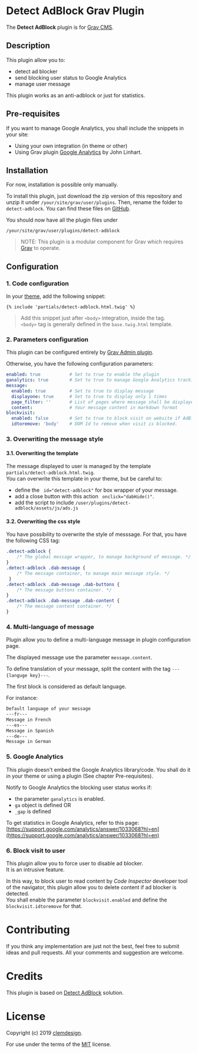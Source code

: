 # Detect AdBlock Grav Plugin

The **Detect AdBlock** plugin is for [Grav CMS](http://github.com/getgrav/grav).

## Description

This plugin allow you to:
- detect ad blocker
- send blocking user status to Google Analytics
- manage user message

This plugin works as an anti-adblock or just for statistics.

## Pre-requisites

If you want to manage Google Analytics, you shall include the snippets in your site:
  - Using your own integration (in theme or other)
  - Using Grav plugin [Google Analytics](https://github.com/escopecz/grav-ganalytics) by John Linhart.
  
## Installation

For now, installation is possible only manually.

To install this plugin, just download the zip version of this repository and unzip it under `/your/site/grav/user/plugins`. Then, rename the folder to `detect-adblock`. You can find these files on [GitHub](https://github.com/clemdesign/grav-plugin-detect-adblock).

You should now have all the plugin files under

    /your/site/grav/user/plugins/detect-adblock
	
> NOTE: This plugin is a modular component for Grav which requires [Grav](http://github.com/getgrav/grav) to operate.

## Configuration

### 1. Code configuration

In your [theme](https://learn.getgrav.org/16/themes/theme-basics), add the following snippet:

```twig
{% include 'partials/detect-adblock.html.twig' %}
```

> Add this snippet just after `<body>` integration, inside the tag.  
> `<body>` tag is generally defined in the `base.twig.html` template.


### 2. Parameters configuration

This plugin can be configured entirely by [Grav Admin plugin](https://github.com/getgrav/grav-plugin-admin).

Otherwise, you have the following configuration parameters:

```yaml
enabled: true           # Set to true to enable the plugin
ganalytics: true        # Set to true to manage Google Analytics tracking
message:
  enabled: true         # Set to true to display message
  displayone: true      # Set to true to display only 1 times
  page_filter: ''       # List of pages where message shall be displayed.
  content:              # Your message content in markdown format
blockvisit:
  enabled: false        # Set to true to block visit on website if AdBlock is enabled
  idtoremove: 'body'    # DOM Id to remove when visit is blocked.
```

### 3. Overwriting the message style

#### 3.1. Overwriting the template

The message displayed to user is managed by the template `partials/detect-adblock.html.twig`.  
You can overwrite this template in your theme, but be careful to:

- define the ` id="detect-adblock"` for box wrapper of your message.
- add a close button with this action ` onclick="dabHide()"`.
- add the script to include `/user/plugins/detect-adblock/assets/js/ads.js`

#### 3.2. Overwriting the css style

You have possibility to overwrite the style of messsage.
For that, you have the following CSS tag:

```css
.detect-adblock {
    /* The global message wrapper, to manage background of message. */
}
.detect-adblock .dab-message {
    /* The message container, to manage main message style. */
 }
.detect-adblock .dab-message .dab-buttons {
    /* The message buttons container. */
}
.detect-adblock .dab-message .dab-content {
    /* The message content container. */
}
```

### 4. Multi-language of message

Plugin allow you to define a multi-language message in plugin configuration page.

The displayed message use the parameter `message.content`.

To define translation of your message, split the content with the tag `---{languge key}---`.

The first block is considered as default language.

For instance:

```md
Default language of your message
---fr---
Message in French
---es---
Message in Spanish
---de---
Message in German
```

### 5. Google Analytics

This plugin doesn't embed the Google Analytics library/code. You shall do it in your theme or using a plugin (See chapter Pre-requisites).  

Notify to Google Analytics the blocking user status works if:
- the parameter `ganalytics` is enabled.
- `ga` object is defined OR
- `_gap` is defined

To get statistics in Google Analytics, refer to this page:  
[https://support.google.com/analytics/answer/1033068?hl=en](https://support.google.com/analytics/answer/1033068?hl=en)

### 6. Block visit to user

This plugin allow you to force user to disable ad blocker.  
It is an intrusive feature.

In this way, to block user to read content by *Code Inspector* developer tool of the navigator, this plugin allow you to delete content if ad blocker is detected.  
You shall enable the parameter `blockvisit.enabled` and define the `blockvisit.idtoremove` for that.

# Contributing

If you think any implementation are just not the best, feel free to submit ideas and pull requests. All your comments and suggestion are welcome.

# Credits

This plugin is based on [Detect AdBlock](https://www.detectadblock.com/) solution.

# License

Copyright (c) 2019 [clemdesign](https://github.com/clemdesign).

For use under the terms of the [MIT](https://opensource.org/licenses/mit-license.php) license.